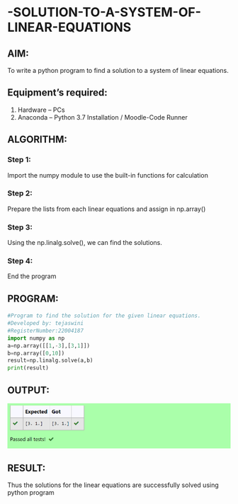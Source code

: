 # -SOLUTION-TO-A-SYSTEM-OF-LINEAR-EQUATIONS
## AIM:
To write a python program to find a solution to a system of linear equations.
## Equipment’s required:
1. 	Hardware – PCs
2. 	Anaconda – Python 3.7 Installation / Moodle-Code Runner
## ALGORITHM:
### Step 1: 
Import the numpy module to use the built-in functions for calculation
### Step 2: 
Prepare the lists from each linear equations and assign in np.array()
### Step 3: 
Using the np.linalg.solve(), we can find the solutions.
### Step 4: 
End the program
## PROGRAM:
```python
#Program to find the solution for the given linear equations.
#Developed by: tejaswini
#RegisterNumber:22004187
import numpy as np
a=np.array([[1,-3],[3,1]])
b=np.array([0,10])
result=np.linalg.solve(a,b)
print(result)
```
## OUTPUT:
![output](a7.png)
## RESULT: 
Thus the solutions for the linear equations are successfully solved using python program

